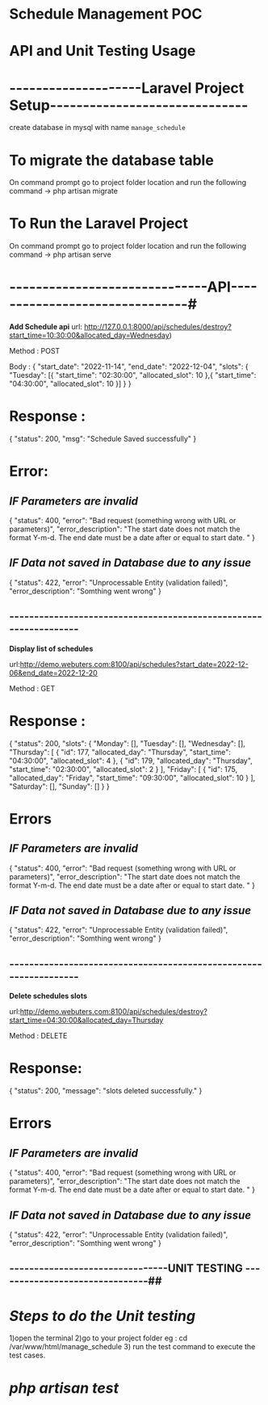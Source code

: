 # Schedule Management POC
# API and Unit Testing Usage
# --------------------Laravel Project Setup------------------------------ #
create database in mysql with name `manage_schedule`
# To migrate the database table
On command prompt go to project folder location and run the following command
-> php artisan migrate

# To Run the Laravel Project
On command prompt go to project folder location and run the following command 
-> php artisan serve

# ------------------------------API-------------------------------#

**Add Schedule api**
url: http://127.0.0.1:8000/api/schedules/destroy?start_time=10:30:00&allocated_day=Wednesday)

Method : POST

Body : {
	"start_date": "2022-11-14",
	"end_date": "2022-12-04",
	"slots": {
        "Tuesday": [{
			"start_time": "02:30:00",
			"allocated_slot": 10
		},{
			"start_time": "04:30:00",
			"allocated_slot": 10
		}]
	}
}

# Response :
{
    "status": 200,
    "msg": "Schedule Saved successfully"
}

# Error:
## *IF Parameters are invalid* 
{
    "status": 400,
    "error": "Bad request (something wrong with URL or parameters)",
    "error_description": "The start date does not match the format Y-m-d. The end date must be a date after or equal to start date. "
}

## *IF Data not saved in Database due to any issue*
{
    "status": 422,
    "error": "Unprocessable Entity (validation failed)",
    "error_description": "Somthing went wrong"
}

## ----------------------------------------------------------------- ##

**Display list of schedules**

url:http://demo.webuters.com:8100/api/schedules?start_date=2022-12-06&end_date=2022-12-20

Method : GET

# Response : 
{
    "status": 200,
    "slots": {
        "Monday": [],
        "Tuesday": [],
        "Wednesday": [],
        "Thursday": [
            {
                "id": 177,
                "allocated_day": "Thursday",
                "start_time": "04:30:00",
                "allocated_slot": 4
            },
            {
                "id": 179,
                "allocated_day": "Thursday",
                "start_time": "02:30:00",
                "allocated_slot": 2
            }
        ],
        "Friday": [
            {
                "id": 175,
                "allocated_day": "Friday",
                "start_time": "09:30:00",
                "allocated_slot": 10
            }
        ],
        "Saturday": [],
        "Sunday": []
    }
}

# Errors
## *IF Parameters are invalid*
{
    "status": 400,
    "error": "Bad request (something wrong with URL or parameters)",
    "error_description": "The start date does not match the format Y-m-d. The end date must be a date after or equal to start date. "
}

## *IF Data not saved in Database due to any issue*
{
    "status": 422,
    "error": "Unprocessable Entity (validation failed)",
    "error_description": "Somthing went wrong"
}

## ----------------------------------------------------------------- ##

**Delete schedules slots**

url:http://demo.webuters.com:8100/api/schedules/destroy?start_time=04:30:00&allocated_day=Thursday

Method : DELETE

# Response:
{
    "status": 200,
    "message": "slots deleted successfully."
}

# Errors
## *IF Parameters are invalid*
{
    "status": 400,
    "error": "Bad request (something wrong with URL or parameters)",
    "error_description": "The start date does not match the format Y-m-d. The end date must be a date after or equal to start date. "
}

## *IF Data not saved in Database due to any issue*
{
    "status": 422,
    "error": "Unprocessable Entity (validation failed)",
    "error_description": "Somthing went wrong"
}


## --------------------------------UNIT TESTING -------------------------------## 
# *Steps to do the Unit testing*
1)open the terminal 
2)go to your project folder 
eg : cd /var/www/html/manage_schedule 
3) run the test command to execute the test cases.
# *php artisan test* 
